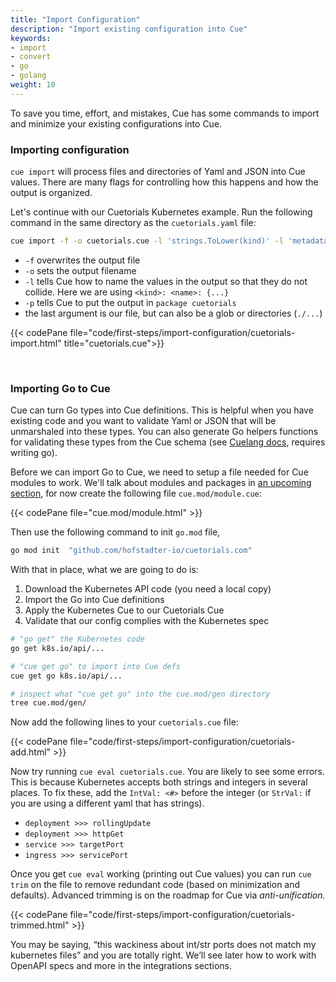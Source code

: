 ```yaml
---
title: "Import Configuration"
description: "Import existing configuration into Cue"
keywords:
- import
- convert
- go
- golang
weight: 10
---
```


To save you time, effort, and mistakes,
Cue has some commands to import and minimize
your existing configurations into Cue.

### Importing configuration

`cue import` will process files and directories of Yaml and JSON
into Cue values. There are many flags for controlling how this happens
and how the output is organized.

Let's continue with our Cuetorials Kubernetes example.
Run the following command in the same directory as the `cuetorials.yaml` file:

```sh
cue import -f -o cuetorials.cue -l 'strings.ToLower(kind)' -l 'metadata.name' -p cuetorials cuetorials.yaml
```

- `-f` overwrites the output file
- `-o` sets the output filename
- `-l` tells Cue how to name the values in the output so that they do not collide. Here we are using `<kind>: <name>: {...}`
- `-p` tells Cue to put the output in `package cuetorials`
- the last argument is our file, but can also be a glob or directories (`./...`)

{{< codePane file="code/first-steps/import-configuration/cuetorials-import.html" title="cuetorials.cue">}}

<br>

### Importing Go to Cue

Cue can turn Go types into Cue definitions.
This is helpful when you have existing code
and you want to validate Yaml or JSON that
will be unmarshaled into these types.
You can also generate Go helpers functions for validating these types
from the Cue schema (see [Cuelang docs](https://cuelang.org/docs/integrations/go/#generate-go-code), requires writing go).

Before we can import Go to Cue,
we need to setup a file needed for Cue modules to work.
We'll talk about modules and packages in
[an upcoming section](/first-steps/modules-and-packages),
for now create the following file `cue.mod/module.cue`:

{{< codePane file="cue.mod/module.html" >}}

Then use the following command to init `go.mod` file,

```sh
go mod init  "github.com/hofstadter-io/cuetorials.com" 
```

With that in place, what we are going to do is:

1. Download the Kubernetes API code (you need a local copy)
2. Import the Go into Cue definitions
3. Apply the Kubernetes Cue to our Cuetorials Cue 
4. Validate that our config complies with the Kubernetes spec

```sh
# "go get" the Kubernetes code
go get k8s.io/api/...

# "cue get go" to import into Cue defs
cue get go k8s.io/api/...

# inspect what "cue get go" into the cue.mod/gen directory
tree cue.mod/gen/
```

Now add the following lines to your `cuetorials.cue` file:

{{< codePane file="code/first-steps/import-configuration/cuetorials-add.html" >}}

Now try running `cue eval cuetorials.cue`. You are likely to see some errors.
This is because Kubernetes accepts both strings and integers in several places.
To fix these, add the `IntVal: <#>` before the integer (or `StrVal:` if you are using a different yaml that has strings).

- `deployment >>> rollingUpdate`
- `deployment >>> httpGet`
- `service >>> targetPort`
- `ingress >>> servicePort`

Once you get `cue eval` working (printing out Cue values)
you can run `cue trim` on the file to remove redundant code
(based on minimization and defaults).
Advanced trimming is on the roadmap for Cue via _anti-unification._

{{< codePane file="code/first-steps/import-configuration/cuetorials-trimmed.html" >}}

You may be saying, “this wackiness about int/str ports does not match my kubernetes files”
and you are totally right. We’ll see later how to work with OpenAPI specs and more
in the integrations sections.
